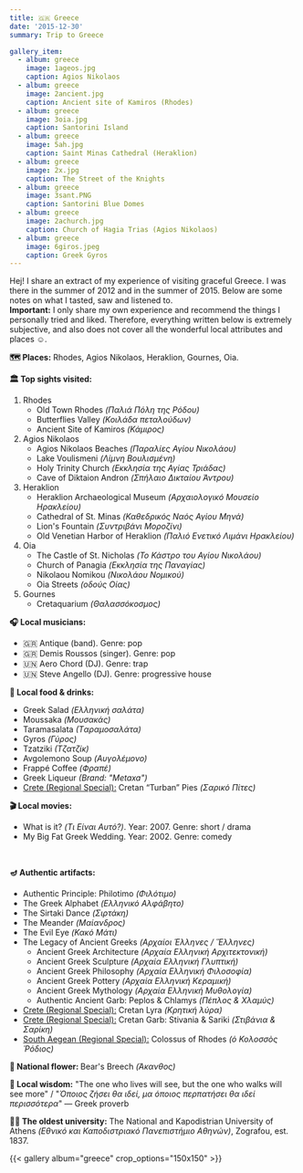 ```yaml
---
title: 🇬🇷 Greece
date: '2015-12-30'
summary: Trip to Greece

gallery_item:
  - album: greece
    image: 1ageos.jpg
    caption: Agios Nikolaos
  - album: greece
    image: 2ancient.jpg
    caption: Ancient site of Kamiros (Rhodes)
  - album: greece
    image: 3oia.jpg
    caption: Santorini Island
  - album: greece
    image: 5ah.jpg
    caption: Saint Minas Cathedral (Heraklion)
  - album: greece
    image: 2x.jpg
    caption: The Street of the Knights
  - album: greece
    image: 3sant.PNG
    caption: Santorini Blue Domes
  - album: greece
    image: 2achurch.jpg
    caption: Church of Hagia Trias (Agios Nikolaos)
  - album: greece
    image: 6giros.jpeg
    caption: Greek Gyros
---
```

Hej! I share an extract of my experience of visiting graceful Greece. I was there in the summer of 2012 and in the summer of 2015. Below are some notes on what I tasted, saw and listened to.<br>
<b>Important:</b> I only share my own experience and recommend the things I personally tried and liked. Therefore, everything written below is extremely subjective, and also does not cover all the wonderful local attributes and places ☺️.

<b>🗺 Places:</b> Rhodes, Agios Nikolaos, Heraklion, Gournes, Oia.<br>

<b>🏛 Top sights visited: </b>
1. Rhodes
    - Old Town Rhodes <i>(Παλιά Πόλη της Ρόδου)</i>
    - Butterflies Valley <i>(Κοιλάδα πεταλούδων)</i>
    - Ancient Site of Kamiros <i>(Κάμιρος)</i>
2. Agios Nikolaos
    - Agios Nikolaos Beaches <i>(Παραλίες Αγίου Νικολάου)</i>
    - Lake Voulismeni <i>(Λίμνη Βουλισμένη)</i>
    - Holy Trinity Church <i>(Εκκλησία της Αγίας Τριάδας)</i>
    - Cave of Diktaion Andron <i>(Σπήλαιο Δικταίου Άντρου)</i>  
3. Heraklion
    - Heraklion Archaeological Museum <i>(Αρχαιολογικό Μουσείο Ηρακλείου)</i>
    - Cathedral of St. Minas <i>(Καθεδρικός Ναός Αγίου Μηνά)</i>
    - Lion's Fountain <i>(Συντριβάνι Μοροζίνι)</i>
    - Old Venetian Harbor of Heraklion <i>(Παλιό Ενετικό Λιμάνι Ηρακλείου)</i>
4. Oia 
    - The Castle of St. Nicholas <i>(Το Κάστρο του Αγίου Νικολάου)</i>
    - Church of Panagia <i>(Εκκλησία της Παναγίας)</i>
    - Nikolaou Nomikou <i>(Νικολάου Νομικού)</i>
    - Oia Streets <i>(οδούς Οίας)</i> 
5. Gournes
    - Cretaquarium <i>(Θαλασσόκοσμος)</i> 


<b>🎧 Local musicians: </b>
- 🇬🇷 Antique (band). Genre: pop
- 🇬🇷 Demis Roussos (singer). Genre: pop
- 🇺🇳 Aero Chord (DJ). Genre: trap
- 🇺🇳 Steve Angello (DJ). Genre: progressive house


<b>🥘 Local food & drinks: </b>
- Greek Salad <i>(Ελληνική σαλάτα)</i>
- Moussaka  <i>(Μουσακάς)</i>
- Taramasalata <i>(Tαραμοσαλάτα)</i>
- Gyros <i>(Γύρος)</i>
- Tzatziki <i>(Tζατζίκ)</i>
- Avgolemono Soup <i>(Αυγολέμονο)</i>
- Frappé Coffee <i>(Фραπέ)</i>
- Greek Liqueur <i>(Brand: "Metaxa")</i> 
- <u>Crete (Regional Special):</u> Cretan “Turban” Pies <i>(Σαρικό Πίτες)</i>


<b>🎬 Local movies:</b>
- What is it? <i>(Τι Eίναι Αυτό?)</i>. Year: 2007. Genre: short / drama
- My Big Fat Greek Wedding. Year: 2002. Genre: comedy
<br>


<b>🪔 Authentic artifacts:</b>
- Authentic Principle: Philotimo <i>(Φιλότιμο)</i>
- The Greek Alphabet <i>(Ελληνικό Αλφάβητο)</i>
- The Sirtaki Dance <i>(Σιρτάκη)</i>
- The Meander <i>(Μαίανδρος)</i>
- The Evil Eye <i>(Κακό Μάτι)</i>
- The Legacy of Ancient Greeks <i>(Αρχαίοι Έλληνες / Ἕλληνες)</i>
  - Ancient Greek Architecture <i>(Αρχαία Ελληνική Αρχιτεκτονική)</i>
  - Ancient Greek Sculpture <i>(Αρχαία Ελληνική Γλυπτική)</i>
  - Ancient Greek Philosophy <i>(Αρχαία Ελληνική Φιλοσοφία)</i>
  - Ancient Greek Pottery <i>(Αρχαία Ελληνική Κεραμική)</i>
  - Ancient Greek Mythology <i>(Αρχαία Ελληνική Μυθολογία)</i>
  - Authentic Ancient Garb: Peplos & Chlamys <i>(Πέπλος & Χλαμύς)</i>
- <u>Crete (Regional Special):</u> Cretan Lyra <i>(Κρητική λύρα)</i>
- <u>Crete (Regional Special):</u> Cretan Garb: Stivania & Sariki <i>(Στιβάνια & Σαρίκη)</i>
- <u>South Aegean (Regional Special):</u> Colossus of Rhodes <i>(ὁ Κολοσσὸς Ῥόδιος)</i>


<b>💐 National flower: </b> Bear's Breech <i>(Άκανθος)</i>


<b>🦉 Local wisdom:</b> "The one who lives will see, but the one who walks will see more" / "<i>Όποιος ζήσει θα ιδεί, μα όποιος περπατήσει θα ιδεί περισσότερα</i>" — Greek proverb


<b>👨‍🎓 The oldest university:</b> The National and Kapodistrian University of Athens <i>(Εθνικό και Καποδιστριακό Πανεπιστήμιο Αθηνών)</i>, Zografou, est. 1837.  


{{< gallery album="greece" crop_options="150x150" >}}
   

